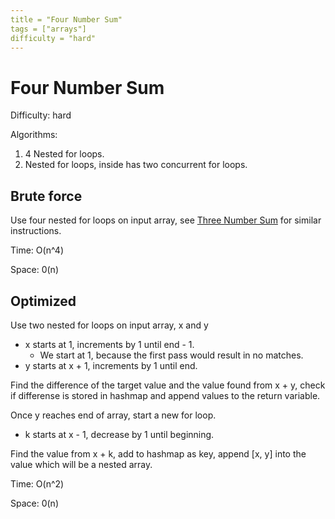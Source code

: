```yaml
---
title = "Four Number Sum"
tags = ["arrays"]
difficulty = "hard"
---
```

# Four Number Sum

Difficulty: hard

Algorithms:
1. 4 Nested for loops.
2. Nested for loops, inside has two concurrent for loops.

## Brute force
Use four nested for loops on input array, see [Three Number Sum](three-number-sum.md) for similar instructions.

Time: O(n^4)

Space: 0(n)


## Optimized
Use two nested for loops on input array, x and y
- x starts at 1, increments by 1 until end - 1.
  - We start at 1, because the first pass would result in no matches.
- y starts at x + 1, increments by 1 until end.

Find the difference of the target value and the value found from x + y, check if differense is stored in hashmap and append values to the return variable.

Once y reaches end of array, start a new for loop.
- k starts at x - 1, decrease by 1 until beginning.

Find the value from x + k, add to hashmap as key, append [x, y] into the value which will be a nested array.

Time: O(n^2)

Space: 0(n)